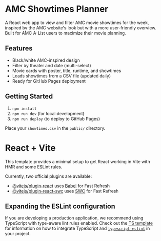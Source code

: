 # AMC Showtimes Planner

A React web app to view and filter AMC movie showtimes for the week, inspired by the AMC website's look but with a more user-friendly overview. Built for AMC A-List users to maximize their movie planning.

## Features
- Black/white AMC-inspired design
- Filter by theater and date (multi-select)
- Movie cards with poster, title, runtime, and showtimes
- Loads showtimes from a CSV file (updated daily)
- Ready for GitHub Pages deployment

## Getting Started
1. `npm install`
2. `npm run dev` (for local development)
3. `npm run deploy` (to deploy to GitHub Pages)

Place your `showtimes.csv` in the `public/` directory.

# React + Vite

This template provides a minimal setup to get React working in Vite with HMR and some ESLint rules.

Currently, two official plugins are available:

- [@vitejs/plugin-react](https://github.com/vitejs/vite-plugin-react/blob/main/packages/plugin-react) uses [Babel](https://babeljs.io/) for Fast Refresh
- [@vitejs/plugin-react-swc](https://github.com/vitejs/vite-plugin-react/blob/main/packages/plugin-react-swc) uses [SWC](https://swc.rs/) for Fast Refresh

## Expanding the ESLint configuration

If you are developing a production application, we recommend using TypeScript with type-aware lint rules enabled. Check out the [TS template](https://github.com/vitejs/vite/tree/main/packages/create-vite/template-react-ts) for information on how to integrate TypeScript and [`typescript-eslint`](https://typescript-eslint.io) in your project.
